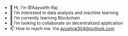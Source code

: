 - 👋 Hi, I’m @Aayushh-Raj
- 👀 I’m interested in data analysis and machine learning
- 🌱 I’m currently learning Blockchain 
- 💞️ I’m looking to collaborate on decentralized application
- 📫 How to reach me: Via ayushraj304@outlook.com

<!---
Aayushh-Raj/Aayushh-Raj is a ✨ special ✨ repository because its `README.md` (this file) appears on your GitHub profile.
You can click the Preview link to take a look at your changes.
--->
